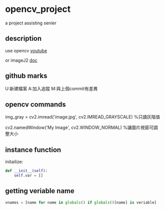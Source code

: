 # opencv_project

a project assisting senier

## description

use opencv [youtube](https://www.youtube.com/watch?v=xjrykYpaBBM)

or imageJ2 [doc](https://github.com/imagej/pyimagej/blob/master/doc/README.md)

## github marks

U:新建檔案
A:加入追蹤
M:與上個commit有差異

## opencv commands

img_gray = cv2.imread('image.jpg', cv2.IMREAD_GRAYSCALE)     %只讀灰階值

cv2.namedWindow('My Image', cv2.WINDOW_NORMAL)               %讓圖片視窗可調整大小

## instance function

initailize:

```python
def __init__(self):
    self.var = []
```

## getting veriable name

```python
vnames = [name for name in globals() if globals()[name] is veriable]
```
